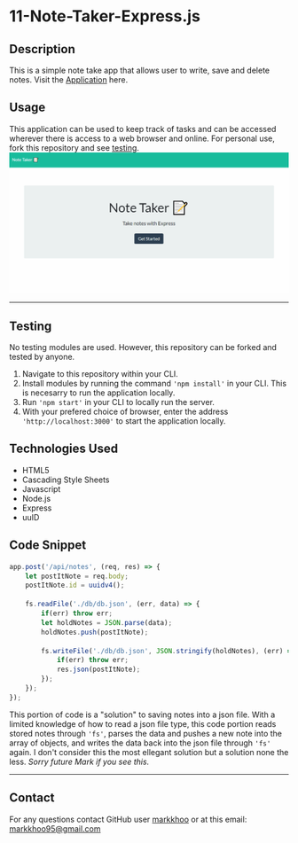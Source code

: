 # 11-Note-Taker-Express.js

## Description
This is a simple note take app that allows user to write, save and delete notes. Visit the [Application](https://mighty-dusk-98751.herokuapp.com/) here.

## Usage
This application can be used to keep track of tasks and can be accessed wherever there is access to a web browser and online. For personal use, fork this repository and see [testing](##Testing).
![DEMO](/App-Demo.gif)

---

## Testing
No testing modules are used. However, this repository can be forked and tested by anyone. 
1. Navigate to this repository within your CLI.
2. Install modules by running the command `'npm install'` in your CLI. This is necesarry to run the application locally.
3. Run `'npm start'` in your CLI to locally run the server. 
4. With your prefered choice of browser, enter the address `'http://localhost:3000'` to start the application locally.

## Technologies Used
* HTML5
* Cascading Style Sheets
* Javascript
* Node.js
* Express
* uuID

## Code Snippet
```javascript
app.post('/api/notes', (req, res) => {
    let postItNote = req.body;
    postItNote.id = uuidv4();

    fs.readFile('./db/db.json', (err, data) => {
        if(err) throw err;
        let holdNotes = JSON.parse(data);
        holdNotes.push(postItNote);

        fs.writeFile('./db/db.json', JSON.stringify(holdNotes), (err) => {
            if(err) throw err;
            res.json(postItNote);
        });
    });
});
```
This portion of code is a "solution" to saving notes into a json file. With a limited knowledge of how to read a json file type, this code portion reads stored notes through `'fs'`, parses the data and pushes a new note into the array of objects, and writes the data back into the json file through `'fs'` again. I don't consider this the most ellegant solution but a solution none the less. *Sorry future Mark if you see this.*

---

## Contact
For any questions contact GitHub user [markkhoo](https://github.com/markkhoo) or at this email: markkhoo95@gmail.com